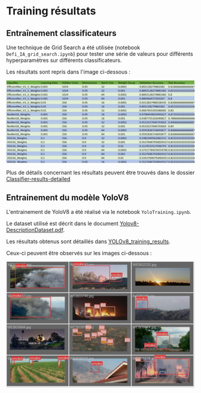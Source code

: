 # Training résultats

## Entraînement classificateurs

Une technique de Grid Search a été utilisée (notebook `Defi_IA_grid_search.ipynb`) pour tester une série de valeurs pour différents hyperparamètres sur différents classificateurs.

Les résultats sont repris dans l'image ci-dessous : 

<img src=https://github.com/loicreboursiere/HackIA_2024_GRP_2/blob/main/training/classifier-gridsearch-results.png width="700">

Plus de détails concernant les résultats peuvent être trouvés dans le dossier [Classifier-results-detailed](https://github.com/loicreboursiere/HackIA_2024_GRP_2/blob/main/training/Classifier-results-detailed)


## Entrainement du modèle YoloV8

L'entrainement de YoloV8 a été réalisé via le notebook `YoloTraining.ipynb`.

Le dataset utilisé est décrit dans le document [Yolov8-DescriptionDataset.pdf]().

Les résultats obtenus sont détaillés dans [YOLOv8_training_results]().

Ceux-ci peuvent être observés sur les images ci-dessous :

<img src=https://github.com/loicreboursiere/HackIA_2024_GRP_2/blob/main/training/YoloV8-results.png width="700">

